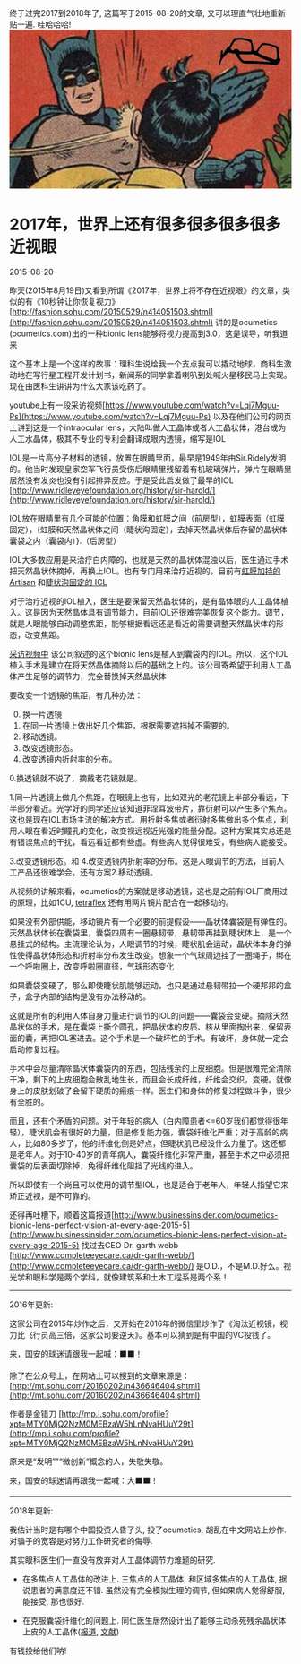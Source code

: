 <!--
.. title: 人工晶状体调节力的难题
.. slug: IOL-problem
.. date: 2018-1-6 2:44:10 UTC+08:00
.. tags: ophthalmology, 科普
.. category: 科普, ophthalmology
.. link:
.. description:
.. type: text
-->

终于过完2017到2018年了, 这篇写于2015-08-20的文章, 又可以理直气壮地重新贴一遍. 哇哈哈哈!
![](/images/face.jpg)

# 2017年，世界上还有很多很多很多很多近视眼

2015-08-20

昨天(2015年8月19日)又看到所谓《2017年，世界上将不存在近视眼》的文章，类似的有《10秒钟让你恢复视力》[http://fashion.sohu.com/20150529/n414051503.shtml](http://fashion.sohu.com/20150529/n414051503.shtml) 讲的是ocumetics (ocumetics.com)出的一种bionic lens能够将视力提高到3.0，这是误导，听我道来

这个基本上是一个这样的故事：理科生说给我一个支点我可以撬动地球，商科生激动地在写行星工程开发计划书，新闻系的同学拿着喇叭到处喊火星移民马上实现。现在由医科生讲讲为什么大家该吃药了。
<!-- TEASER_END -->

youtube上有一段采访视频[https://www.youtube.com/watch?v=Lqj7Mguu-Ps](https://www.youtube.com/watch?v=Lqj7Mguu-Ps) 以及在他们公司的网页上讲到这是一个intraocular lens，大陆叫做人工晶体或者人工晶状体，港台成为人工水晶体，极其不专业的专利会翻译成眼内透镜，缩写是IOL

IOL是一片高分子材料的透镜，放置在眼睛里面，最早是1949年由Sir.Ridely发明的。他当时发现皇家空军飞行员受伤后眼睛里残留着有机玻璃弹片，弹片在眼睛里居然没有发炎也没有引起排异反应。于是受此启发做了最早的IOL [http://www.ridleyeyefoundation.org/history/sir-harold/](http://www.ridleyeyefoundation.org/history/sir-harold/)

IOL放在眼睛里有几个可能的位置：角膜和虹膜之间（前房型），虹膜表面（虹膜固定），{虹膜和天然晶状体之间（睫状沟固定），去掉天然晶状体后存留的晶状体囊袋之内（囊袋内）}.（后房型）

IOL大多数应用是来治疗白内障的，也就是天然的晶状体混浊以后，医生通过手术把天然晶状体摘掉，再换上IOL。也有专门用来治疗近视的，目前有[虹膜加持的Artisan](http://www.ophtec.com/professional/en/cataract-surgery/intra-ocular-lenses/artisan-aphakia/artisan-aphakia-ref-205) 和[睫状沟固定的 ICL](http://visianinfo.com)

对于治疗近视的IOL植入，医生是要保留天然晶状体的，是有晶体眼的人工晶体植入。这是因为天然晶体具有调节能力，目前IOL还很难完美恢复这个能力。调节，就是人眼能够自动调整焦距，能够根据看远还是看近的需要调整天然晶状体的形态，改变焦距。

[采访视频中](https://www.youtube.com/watch?v=Lqj7Mguu-Ps) 该公司叙述的这个bionic lens是植入到囊袋内的IOL。所以，这个IOL植入手术是建立在将天然晶体摘除以后的基础之上的。该公司寄希望于利用人工晶体产生足够的调节力，完全替换掉天然晶状体

要改变一个透镜的焦距，有几种办法：

0. 换一片透镜
1. 在同一片透镜上做出好几个焦距，根据需要遮挡掉不需要的。
2. 移动透镜。
3. 改变透镜形态。
4. 改变透镜内折射率的分布。

0.换透镜就不说了，摘戴老花镜就是。

1.同一片透镜上做几个焦距，在眼镜上也有，比如双光的老花镜上半部分看远，下半部分看近。光学好的同学还应该知道菲涅耳波带片，靠衍射可以产生多个焦点。这也是现在IOL市场主流的解决方式。用折射多焦或者衍射多焦做出多个焦点，利用人眼在看近时瞳孔的变化，改变视远视近光强的能量分配。这种方案其实总还是有错误焦点的干扰，看远看近都有些虚。有些病人觉得很难受，有些病人能接受。

3.改变透镜形态。和 4.改变透镜内折射率的分布。这是人眼调节的方法，目前人工产品还很难学会。还有方案2.移动透镜。

从视频的讲解来看，ocumetics的方案就是移动透镜，这也是之前有IOL厂商用过的原理，比如1CU, [tetraflex](http://www.lenstec.com/tetraflex-hd.html) 还有用两片镜片配合在一起移动的。

如果没有外部供能，移动镜片有一个必要的前提假设——晶状体囊袋是有弹性的。天然晶状体长在囊袋里，囊袋四周有一圈悬韧带，悬韧带再挂到睫状体上，是一个悬挂式的结构。主流理论认为，人眼调节的时候，睫状肌会运动，晶状体本身的弹性使得晶状体形态和折射率分布发生改变。想象一个气球周边挂了一圈绳子，绑在一个呼啦圈上，改变呼啦圈直径，气球形态变化

如果囊袋变硬了，那么即使睫状肌能够运动，也只是通过悬韧带拉一个硬邦邦的盒子，盒子内部的结构是没有办法移动的。

这就是所有的利用人体自身力量进行调节的IOL的问题——囊袋会变硬。摘除天然晶状体的手术，是在囊袋上撕个圆孔，把晶状体的皮质、核从里面掏出来，保留表面的囊，再把IOL塞进去。这个手术是一个破坏性的手术。有破坏，身体就一定会启动修复过程。

手术中会尽量清除晶状体囊袋内的东西，包括残余的上皮细胞。但是很难完全清除干净，剩下的上皮细胞会散乱地生长，而且会长成纤维，纤维会交织，变硬。就像身上的皮肤划破了会留下硬质的瘢痕一样。医生们和身体的修复过程做斗争，很少有全胜的。

而且，还有个矛盾的问题。对于年轻的病人（白内障患者<=60岁我们都觉得很年轻），睫状肌会有很好的力量，但是修复能力强，囊袋纤维化严重；对于高龄的病人，比如80多岁了，他的纤维化倒是好点，但睫状肌已经没什么力量了。这还都是老年人。对于10-40岁的青年病人，囊袋纤维化非常严重，甚至手术之中必须把囊袋的后表面切除掉，免得纤维化阻挡了光线的进入。

所以即使有一个尚且可以使用的调节型IOL，也是适合于老年人，年轻人指望它来矫正近视，是不可靠的。

还得再吐槽下，顺着这篇报道[http://www.businessinsider.com/ocumetics-bionic-lens-perfect-vision-at-every-age-2015-5](http://www.businessinsider.com/ocumetics-bionic-lens-perfect-vision-at-every-age-2015-5) 找过去CEO Dr. garth webb [http://www.completeeyecare.ca/dr-garth-webb/](http://www.completeeyecare.ca/dr-garth-webb/) 是O.D.，不是M.D.好么。视光学和眼科学是两个学科，就像建筑系和土木工程系是两个系！

----

2016年更新:

这家公司在2015年炒作之后，又开始在2016年的微信里炒作了《淘汰近视镜，视力比飞行员高三倍，这家公司要逆天》。基本可以猜到是有中国的VC投钱了。

来，国安的球迷请跟我一起喊：⬛️⬛️！

除了在公众号上，在网站上可以搜到的文章来源是：[http://mt.sohu.com/20160202/n436646404.shtml](http://mt.sohu.com/20160202/n436646404.shtml)

作者是金错刀 [http://mp.i.sohu.com/profile?xpt=MTY0MjQ2NzM0MEBzaW5hLnNvaHUuY29t](http://mp.i.sohu.com/profile?xpt=MTY0MjQ2NzM0MEBzaW5hLnNvaHUuY29t)

原来是“发明””“微创新”概念的人，失敬失敬。

来，国安的球迷请再跟我一起喊：大⬛️⬛️！

----

2018年更新:

我估计当时是有哪个中国投资人昏了头, 投了ocumetics, 胡乱在中文网站上炒作. 对骗子的宽容是对努力工作研究者的侮辱.

其实眼科医生们一直没有放弃对人工晶体调节力难题的研究.

* 在多焦点人工晶体的改进上. 三焦点的人工晶体, 和区域多焦点的人工晶体, 据说患者的满意度还不错. 虽然没有完全模拟生理的调节, 但如果病人觉得舒服, 能接受, 那也很好.

* 在克服囊袋纤维化的问题上. 同仁医生居然设计出了能够主动杀死残余晶状体上皮的人工晶体([报道](https://mp.weixin.qq.com/s/k5VvKW1LTmjMM9EC0y6N1g), [文献](http://onlinelibrary.wiley.com/doi/10.1002/adma.201701617/abstract))

有钱投给他们呐!
